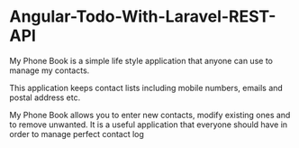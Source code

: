 # Angular-Todo-With-Laravel-REST-API
My Phone Book is a simple life style application that anyone can use to manage my contacts.

This application keeps contact lists including mobile numbers, emails and postal address etc.

My Phone Book allows you to enter new contacts, modify existing ones and to remove unwanted.
It is a useful application that everyone should have in order to manage perfect contact log


